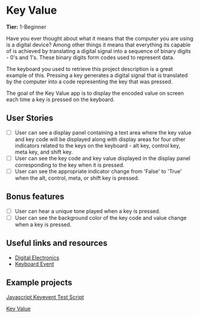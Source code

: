 # Key Value

**Tier:** 1-Beginner

Have you ever thought about what it means that the computer you are using is
a digital device? Among other things it means that everything its capable of
is achieved by translating a digital signal into a sequence of binary digits - 0's and 1's. These binary digits form codes used to represent data.

The keyboard you used to retrieve this project description is a great example
of this. Pressing a key generates a digital signal that is translated by the
computer into a code representing the key that was pressed.

The goal of the Key Value app is to display the encoded value on screen each
time a key is pressed on the keyboard.

## User Stories

- [ ] User can see a display panel containing a text area where the key value
      and key code will be displayed along with display areas for four other
      indicators related to the keys on the keyboard - alt key, control key,
      meta key, and shift key.
- [ ] User can see the key code and key value displayed in the display panel
      corresponding to the key when it is pressed.
- [ ] User can see the appropriate indicator change from 'False' to 'True'
      when the alt, control, meta, or shift key is pressed.

## Bonus features

- [ ] User can hear a unique tone played when a key is pressed.
- [ ] User can see the background color of the key code and value change when
      a key is pressed.

## Useful links and resources

- [Digital Electronics](https://en.wikipedia.org/wiki/Digital_electronics)
- [Keyboard Event](https://developer.mozilla.org/en-US/docs/Web/API/KeyboardEvent)

## Example projects

[Javascript Keyevent Test Script](https://unixpapa.com/js/testkey.html)

[Key Value](https://github.com/Lisviks/app-ideas-projects/tree/main/Tier-1/key-value)
